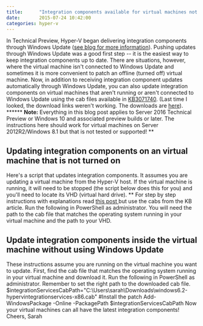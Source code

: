 ```yaml
---
title:      "Integration components available for virtual machines not connected to Windows Update"
date:       2015-07-24 10:42:00
categories: hyper-v
---
```

In Technical Preview, Hyper-V began delivering integration components through Windows Update ([see blog for more information](/b/virtualization/archive/2014/11/11/hyper-v-integration-components-are-available-through-windows-update.aspx "see blog for more information")). Pushing updates through Windows Update was a good first step -- it is the easiest way to keep integration components up to date. There are situations, however, where the virtual machine isn't connected to Windows Update and sometimes it is more convenient to patch an offline (turned off) virtual machine. Now, in addition to receiving integration component updates automatically through Windows Update, you can also update integration components on virtual machines that aren't running or aren't connected to Windows Update using the cab files available in [KB3071740](https://support.microsoft.com/en-us/kb/3071740). (Last time I looked, the download links weren't working. The downloads are [here](https://www.microsoft.com/en-us/search/Results.aspx?q=kb3071740&form=DLC)). ****** **Note:** Everything in this blog post applies to Server 2016 Technical Preview or Windows 10 and associated preview builds or later. The instructions here should work for virtual machines on Server 2012R2/Windows 8.1 but that is not tested or supported! ** 

## Updating integration components on an virtual machine that is not turned on

Here's a script that updates integration components. It assumes you are updating a virtual machine from the Hyper-V host. If the virtual machine is running, it will need to be stopped (the script below does this for you) and you'll need to locate its VHD (virtual hard drive). ** For step by step instructions with explanations read [this post ](/b/virtualization/archive/2013/04/19/how-to-install-integration-services-when-the-virtual-machine-is-not-running.aspx)but use the cabs from the KB article. Run the following in PowerShell as administrator. You will need the path to the cab file that matches the operating system running in your virtual machine and the path to your VHD. 

## Update integration components inside the virtual machine without using Windows Update

These instructions assume you are running on the virtual machine you want to update. First, find the cab file that matches the operating system running in your virtual machine and download it. Run the following in PowerShell as administrator. Remember to set the right path to the downloaded cab file.  $integrationServicesCabPath="C:\Users\sarah\Downloads\windows6.2-hypervintegrationservices-x86.cab"  #Install the patch Add-WindowsPackage -Online -PackagePath $integrationServicesCabPath Now your virtual machines can all have the latest integration components! Cheers, Sarah
